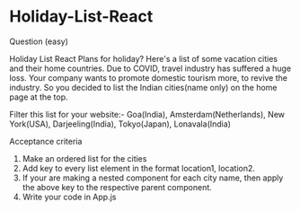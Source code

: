 # Holiday-List-React
Question (easy)

Holiday List React
Plans for holiday?
Here's a list of some vacation cities and their home countries. Due to COVID, travel industry has suffered a huge loss. Your company wants to promote domestic tourism more, to revive the industry. So you decided to list the Indian cities(name only) on the home page at the top.

Filter this list for your website:-
Goa(India), Amsterdam(Netherlands), New York(USA), Darjeeling(India), Tokyo(Japan), Lonavala(India)

Acceptance criteria

1. Make an ordered list for the cities
2. Add key to every list element in the format location1, location2.
3. If your are making a nested component for each city name, then apply the above key to the respective parent component.
4. Write your code in App.js
